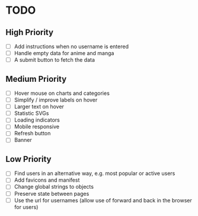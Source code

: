 # TODO

## High Priority

- [ ] Add instructions when no username is entered
- [ ] Handle empty data for anime and manga
- [ ] A submit button to fetch the data

## Medium Priority

- [ ] Hover mouse on charts and categories
- [ ] Simplify / improve labels on hover
- [ ] Larger text on hover
- [ ] Statistic SVGs
- [ ] Loading indicators
- [ ] Mobile responsive
- [ ] Refresh button
- [ ] Banner

## Low Priority

- [ ] Find users in an alternative way, e.g. most popular or active users
- [ ] Add favicons and manifest
- [ ] Change global strings to objects
- [ ] Preserve state between pages
- [ ] Use the url for usernames (allow use of forward and back in the browser for users)
